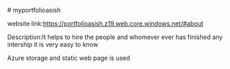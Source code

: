 ﻿\# myportfolioasish

website link:https://portfolioasish.z19.web.core.windows.net/#about

Description:It helps to hire the people and whomever ever has finished any intership it is very easy to know



Azure storage and static web page is used



